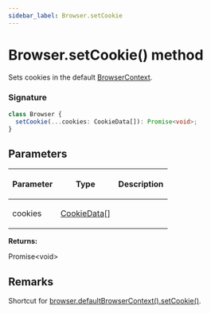 ```yaml
---
sidebar_label: Browser.setCookie
---
```


# Browser.setCookie() method

Sets cookies in the default [BrowserContext](./puppeteer.browsercontext.md).

### Signature

```typescript
class Browser {
  setCookie(...cookies: CookieData[]): Promise<void>;
}
```

## Parameters

<table><thead><tr><th>

Parameter

</th><th>

Type

</th><th>

Description

</th></tr></thead>
<tbody><tr><td>

cookies

</td><td>

[CookieData](./puppeteer.cookiedata.md)\[\]

</td><td>

</td></tr>
</tbody></table>

**Returns:**

Promise&lt;void&gt;

## Remarks

Shortcut for [browser.defaultBrowserContext().setCookie()](./puppeteer.browsercontext.setcookie.md).

